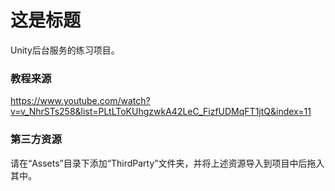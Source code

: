 # 这是标题

Unity后台服务的练习项目。

### 教程来源

https://www.youtube.com/watch?v=v_NhrSTs258&list=PLtLToKUhgzwkA42LeC_FizfUDMqFT1jtQ&index=11

### 第三方资源

请在“Assets”目录下添加“ThirdParty”文件夹，并将上述资源导入到项目中后拖入其中。
